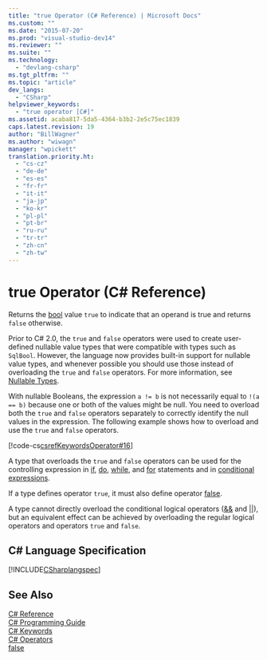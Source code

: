 ```yaml
---
title: "true Operator (C# Reference) | Microsoft Docs"
ms.custom: ""
ms.date: "2015-07-20"
ms.prod: "visual-studio-dev14"
ms.reviewer: ""
ms.suite: ""
ms.technology: 
  - "devlang-csharp"
ms.tgt_pltfrm: ""
ms.topic: "article"
dev_langs: 
  - "CSharp"
helpviewer_keywords: 
  - "true operator [C#]"
ms.assetid: acaba817-5da5-4364-b3b2-2e5c75ec1839
caps.latest.revision: 19
author: "BillWagner"
ms.author: "wiwagn"
manager: "wpickett"
translation.priority.ht: 
  - "cs-cz"
  - "de-de"
  - "es-es"
  - "fr-fr"
  - "it-it"
  - "ja-jp"
  - "ko-kr"
  - "pl-pl"
  - "pt-br"
  - "ru-ru"
  - "tr-tr"
  - "zh-cn"
  - "zh-tw"
---
```

# true Operator (C# Reference)
Returns the [bool](../../../csharp/language-reference/keywords/bool.md) value `true` to indicate that an operand is true and returns `false` otherwise.  
  
 Prior to C# 2.0, the `true` and `false` operators were used to create user-defined nullable value types that were compatible with types such as `SqlBool`. However, the language now provides built-in support for nullable value types, and whenever possible you should use those instead of overloading the `true` and `false` operators. For more information, see [Nullable Types](../../../csharp/programming-guide/nullable-types/index.md).  
  
 With nullable Booleans, the expression `a != b` is not necessarily equal to `!(a == b)` because one or both of the values might be null. You need to overload both the `true` and `false` operators separately to correctly identify the null values in the expression. The following example shows how to overload and use the `true` and `false` operators.  
  
 [!code-cs[csrefKeywordsOperator#16](../../../csharp/language-reference/keywords/codesnippet/CSharp/true-operator_1.cs)]  
  
 A type that overloads the `true` and `false` operators can be used for the controlling expression in [if](../../../csharp/language-reference/keywords/if-else.md), [do](../../../csharp/language-reference/keywords/do.md), [while](../../../csharp/language-reference/keywords/while.md), and [for](../../../csharp/language-reference/keywords/for.md) statements and in [conditional expressions](../../../csharp/language-reference/operators/conditional-operator.md).  
  
 If a type defines operator `true`, it must also define operator [false](../../../csharp/language-reference/keywords/false.md).  
  
 A type cannot directly overload the conditional logical operators ([&&](../../../csharp/language-reference/operators/conditional-and-operator.md) and [&#124;&#124;](../../../csharp/language-reference/operators/conditional-or-operator.md)), but an equivalent effect can be achieved by overloading the regular logical operators and operators `true` and `false`.  
  
## C# Language Specification  
 [!INCLUDE[CSharplangspec](../../../csharp/language-reference/keywords/includes/csharplangspec_md.md)]  
  
## See Also  
 [C# Reference](../../../csharp/language-reference/index.md)   
 [C# Programming Guide](../../../csharp/programming-guide/index.md)   
 [C# Keywords](../../../csharp/language-reference/keywords/index.md)   
 [C# Operators](../../../csharp/language-reference/operators/index.md)   
 [false](../../../csharp/language-reference/keywords/false.md)
